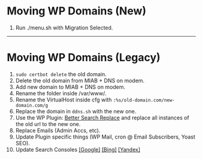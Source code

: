 # Moving WP Domains (New)

1. Run ./menu.sh with Migration Selected.

---

# Moving WP Domains (Legacy)

1. `sudo certbot delete` the old domain.
2. Delete the old domain from MIAB + DNS on modem.
3. Add new domain to MIAB + DNS on modem.
4. Rename the folder inside /var/www/.
5. Rename the VirtualHost inside cfg with `:%s/old-domain.com/new-domain.com/g`
6. Replace the domain in `ddns.sh` with the new one.
7. Use the WP Plugin: [Better Search Replace](https://wordpress.org/plugins/better-search-replace) and replace all instances of the old url to the new one.
8. Replace Emails (Admin Accs, etc).
9. Update Plugin specific things (WP Mail, cron @ Email Subscribers, Yoast SEO).
10. Update Search Consoles [[Google]](https://search.google.com/search-console) [[Bing]](https://www.bing.com/webmaster/home/mysites) [[Yandex]](#)